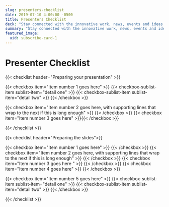 ```yaml
---
slug: presenters-checklist
date: 2019-07-10 4:00:00 -0500
title: Presenters Checklist
deck: "Stay connected with the innovative work, news, events and ideas from people and teams across government"
summary: "Stay connected with the innovative work, news, events and ideas from people and teams across government"
featured_image:
  uid: subscribe-card-1
---
```



# Presenter Checklist

{{< checklist header="Preparing your presentation" >}}

  {{< checkbox item="Item number 1 goes here" >}}
  {{< checkbox-sublist-item sublist-item="detail one" >}}
  {{< checkbox-sublist-item sublist-item="detail two" >}} 
  {{< /checkbox >}}

  {{< checkbox item="Item number 2 goes here, with supporting lines that wrap to the next if this is long enough" >}}  {{< /checkbox >}}
  {{< checkbox item="Item number 3 goes here" >}}{{< /checkbox >}}
  
{{< /checklist >}}


{{< checklist header="Preparing the slides">}}

  {{< checkbox item="Item number 1 goes here" >}} {{< /checkbox >}}
  {{< checkbox item="Item number 2 goes here, with supporting lines that wrap to the next if this is long enough" >}} {{< /checkbox >}}
  {{< checkbox item="Item number 3 goes here " >}} {{< /checkbox >}}
  {{< checkbox item="Item number 4 goes here" >}} {{< /checkbox >}}

  {{< checkbox item="Item number 5 goes here" >}}
  {{< checkbox-sublist-item sublist-item="detail one" >}}
  {{< checkbox-sublist-item sublist-item="detail two" >}} 
  {{< /checkbox >}}

  
{{< /checklist >}}